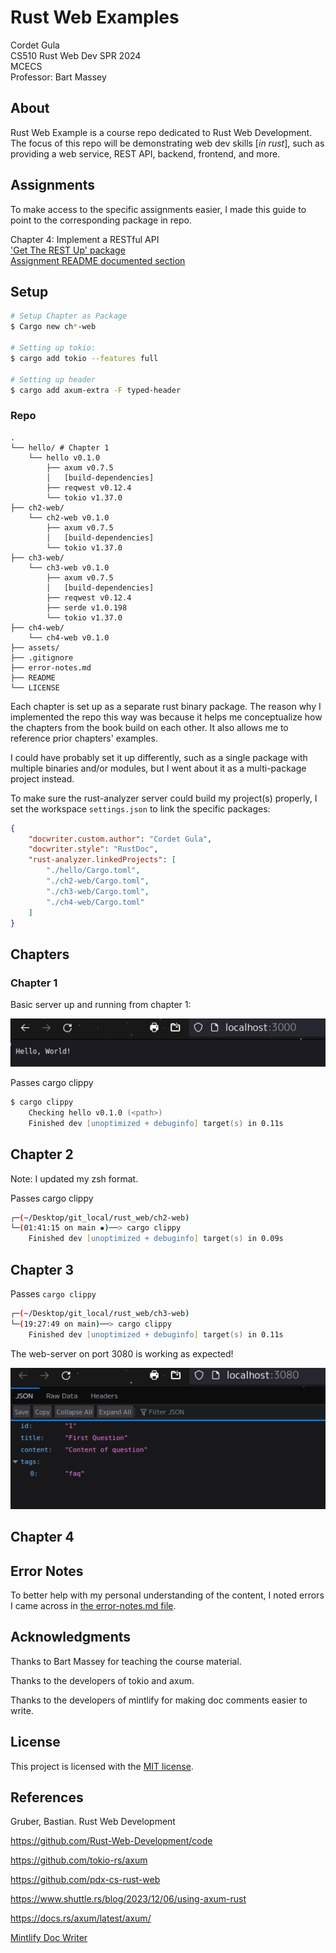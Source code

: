 # Rust Web Examples

Cordet Gula  
CS510 Rust Web Dev SPR 2024  
MCECS  
Professor: Bart Massey

## About

Rust Web Example is a course repo dedicated to Rust Web Development. The focus of this repo will be demonstrating web dev skills [*in rust*], such as providing a web service, REST API, backend, frontend, and more. 

## Assignments

To make access to the specific assignments easier, I made this guide to point to the corresponding package in repo.

Chapter 4: Implement a RESTful API  
['Get The REST Up' package](./ch4-web)  
[Assignment README documented section](#chapter-4)

## <!-- End of Get-the-REST-Up -->

## Setup

```zsh
# Setup Chapter as Package
$ Cargo new ch*-web

# Setting up tokio:
$ cargo add tokio --features full

# Setting up header
$ cargo add axum-extra -F typed-header  
```

### Repo

```text
.
└── hello/ # Chapter 1
    └── hello v0.1.0
        ├── axum v0.7.5
        │   [build-dependencies]
        ├── reqwest v0.12.4
        └── tokio v1.37.0
├── ch2-web/
    └── ch2-web v0.1.0
        ├── axum v0.7.5
        │   [build-dependencies]
        └── tokio v1.37.0
├── ch3-web/
    └── ch3-web v0.1.0
        ├── axum v0.7.5
        │   [build-dependencies]
        ├── reqwest v0.12.4
        ├── serde v1.0.198
        └── tokio v1.37.0
├── ch4-web/
    └── ch4-web v0.1.0
├── assets/
├── .gitignore
├── error-notes.md
├── README
└── LICENSE
```

Each chapter is set up as a separate rust binary package. The reason why I implemented the repo this way was because it helps me conceptualize how the chapters from the book build on each other. It also allows me to reference prior chapters' examples. 

I could have probably set it up differently, such as a single package with multiple binaries and/or modules, but I went about it as a multi-package project instead. 

To make sure the rust-analyzer server could build my project(s) properly, I set the workspace ```settings.json``` to link the specific packages:

```json
{
    "docwriter.custom.author": "Cordet Gula",
    "docwriter.style": "RustDoc",
    "rust-analyzer.linkedProjects": [
        "./hello/Cargo.toml",
        "./ch2-web/Cargo.toml",
        "./ch3-web/Cargo.toml",
        "./ch4-web/Cargo.toml"
    ]
}
```

<!-- Code Snippets -->
## Chapters

### Chapter 1

Basic server up and running from chapter 1:

![Image of server](assets/hello-server.png)

<!-- Checking -->
Passes cargo clippy

```zsh
$ cargo clippy
    Checking hello v0.1.0 (<path>)
    Finished dev [unoptimized + debuginfo] target(s) in 0.11s
```

## Chapter 2

<!--Checking Cargo clippy-->
Note: I updated my zsh format.

Passes cargo clippy

```zsh
┌─(~/Desktop/git_local/rust_web/ch2-web)
└─(01:41:15 on main ✹)──> cargo clippy
    Finished dev [unoptimized + debuginfo] target(s) in 0.09s
```

## Chapter 3

Passes `cargo clippy`

```zsh
┌─(~/Desktop/git_local/rust_web/ch3-web)
└─(19:27:49 on main)──> cargo clippy
    Finished dev [unoptimized + debuginfo] target(s) in 0.11s
```

The web-server on port 3080 is working as expected!

![Screenshot of web-server](./assets/ch3-json-response.png)

## Chapter 4

<!-- Current -->

## Error Notes

To better help with my personal understanding of the content, I noted errors I came across in [the error-notes.md file](./error-notes.md).

## Acknowledgments

Thanks to Bart Massey for teaching the course material.

Thanks to the developers of tokio and axum.

Thanks to the developers of mintlify for making doc comments easier to write.

## License

This project is licensed with the [MIT license](./LICENSE).

## References  

Gruber, Bastian. Rust Web Development

https://github.com/Rust-Web-Development/code

https://github.com/tokio-rs/axum

https://github.com/pdx-cs-rust-web

https://www.shuttle.rs/blog/2023/12/06/using-axum-rust

https://docs.rs/axum/latest/axum/

[Mintlify Doc Writer](https://marketplace.visualstudio.com/items?itemName=mintlify.document)
